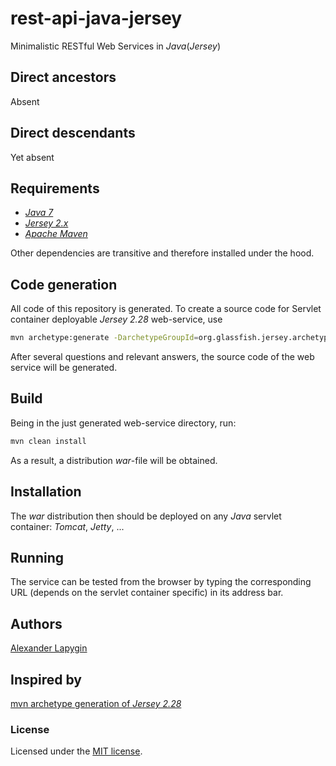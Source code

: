 # rest-api-java-jersey

Minimalistic RESTful Web Services in *Java*(*Jersey*)

## Direct ancestors

Absent

## Direct descendants

Yet absent

## Requirements

* [*Java 7*](https://www.oracle.com/technetwork/java/javase/downloads/java-archive-downloads-javase7-521261.html)
* [*Jersey 2.x*](https://jersey.github.io/)
* [*Apache Maven*](https://maven.apache.org/)

Оther dependencies are transitive and therefore installed under the hood.

## Code generation

All code of this repository is generated.
To create a source code for Servlet container deployable *Jersey 2.28* web-service,
use

```sh
mvn archetype:generate -DarchetypeGroupId=org.glassfish.jersey.archetypes -DarchetypeArtifactId=jersey-quickstart-webapp -DarchetypeVersion=2.28
```

After several questions and relevant answers, the source code of the web
service will be generated.

## Build

Being in the just generated web-service directory, run:

```sh
mvn clean install
```

As a result, a distribution *war*-file will be obtained.

## Installation

The *war* distribution then should be deployed on any *Java* servlet
container: *Tomcat*, *Jetty*, ...

## Running

The service can be tested from the browser by typing the corresponding URL
(depends on the servlet container specific) in its address bar.

## Authors

[Alexander Lapygin](https://github.com/AlexanderLapygin)

## Inspired by

[mvn archetype generation of *Jersey 2.28*](https://jersey.github.io/download.html)

### License

Licensed under the [MIT license](./LICENSE). 
